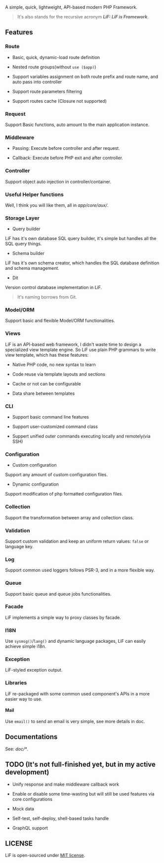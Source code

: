 A simple, quick, lightweight, API-based modern PHP Framework.

> It's also stands for the recursive acronym ___LiF: LiF is Framework___.

## Features

### Route

- Basic, quick, dynamic-load route definition

- Nested route groups(without `use ($app)`)

- Support variables assignment on both route prefix and route name, and auto pass into controller

- Support route parameters filtering

- Support routes cache (Closure not supported)

### Request

Support Basic functions, auto amount to the main application instance.

### Middleware

- Passing: Execute before controller and after request.

- Callback: Execute before PHP exit and after controller.

### Controller

Support object auto injection in controller/container.

### Useful Helper functions

Well, I think you will like them, all in _app/core/aux/_.

### Storage Layer

- Query builder

LiF has it's own database SQL query builder, it's simple but handles all the SQL query things.

- Schema builder

LiF has it's own schema creator, which handles the SQL database definition and schema management.

- Dit

Version control database implementation in LiF.

> It's naming borrows from Git.

### Model/ORM

Support basic and flexible Model/ORM functionalities.

### Views

LiF is an API-based web framework, I didn't waste time to design a specialized view template engine. So LiF use plain PHP grammars to write view template, which has these features:

- Native PHP code, no new syntax to learn

- Code reuse via template layouts and sections

- Cache or not can be configurable

- Data share between templates

### CLI

- Support basic command line features

- Support user-customized command class

- Suppert unified outer commands executing locally and remotely(via SSH)

### Configuration

- Custom configuration

Support any amount of custom configuration files.

- Dynamic configuration

Support modification of php formatted configuration files.

### Collection

Support the transformation between array and collection class.

### Validation

Support custom validation and keep an uniform return values: `false` or language key.

### Log

Support common used loggers follows PSR-3, and in a more flexible way.

### Queue

Support basic queue and queue jobs functionalities.

### Facade

LiF implements a simple way to proxy classes by facade. 

### I18N

Use `sysmsg()`/`lang()` and dynamic language packages, LiF can easily achieve simple i18n.

### Exception

LiF-styled exception output.

### Libraries

LiF re-packaged with some common used component's APIs in a more easier way to use.

#### Mail

Use `email()` to send an email is very simple, see more details in doc.

## Documentations

See: _doc/*_.

## TODO (It's not full-finished yet, but in my active development)

- Unify response and make middleware callback work

- Enable or disable some time-wasting but will still be used features via core configurations

- Mock data

- Self-test, self-deploy, shell-based tasks handle

- GraphQL support

## LICENSE

LiF is open-sourced under [MIT license](https://opensource.org/licenses/MIT).
